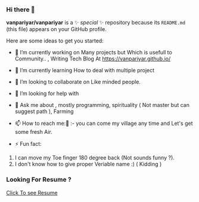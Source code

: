 ### Hi there 👋

**vanpariyar/vanpariyar** is a ✨ _special_ ✨ repository because its `README.md` (this file) appears on your GitHub profile.

Here are some ideas to get you started:

- 🔭 I’m currently working on Many projects but Which is usefull to Community.. , Writing Tech Blog At https://vanpariyar.github.io/

- 🌱 I’m currently learning How to deal with multiple project 

- 👯 I’m looking to collaborate on Like minded people.

- 🤔 I’m looking for help with 

- 💬 Ask me about , mostly programming, spirituality ( Not master but can suggest path ), Farming 

- 📫 How to reach me:🤔 :- you can come my village any time and Let's get some fresh Air.

- ⚡ Fun fact:

1. I can move my Toe finger 180 degree back (Not sounds funny ?).
2. I don't know how to give proper Veriable name :) ( Kidding )

### Looking For Resume ?

<a href="https://drive.google.com/open?id=1bHdhYGPpdI_DFeiffRHuPsw60gQXdptd" target="_blank" rel="noreferrer"> Click To see Resume </a>

